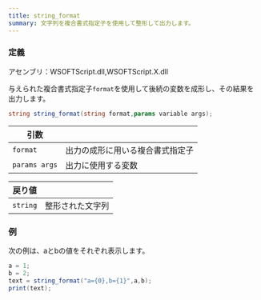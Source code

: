 ```yaml
---
title: string_format
summary: 文字列を複合書式指定子を使用して整形して出力します。
---
```

### 定義
アセンブリ：WSOFTScript.dll,WSOFTScript.X.dll

与えられた複合書式指定子`format`を使用して後続の変数を成形し、その結果を出力します。

```csharp title="WSOFTScript"
string string_format(string format,params variable args);
```

|引数| |
|-|-|
|`format`| 出力の成形に用いる複合書式指定子|
|`params args`| 出力に使用する変数|

|戻り値| |
|-|-|
|`string`| 整形された文字列|

### 例
次の例は、aとbの値をそれぞれ表示します。

```csharp title="WSOFTScript"
a = 1;
b = 2;
text = string_format("a={0},b={1}",a,b);
print(text);
```